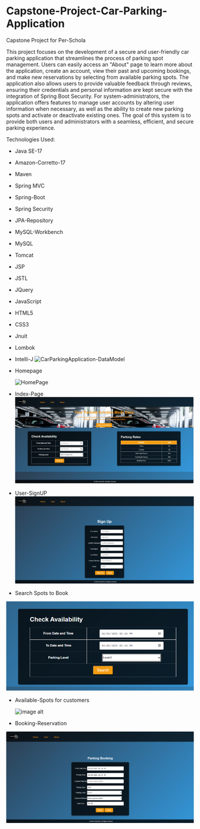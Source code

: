 # Capstone-Project-Car-Parking-Application
Capstone Project for Per-Schola

This project focuses on the development of a secure and user-friendly car parking application that streamlines the process of parking spot management. Users can easily access an "About" page to learn more about the application, create an account, view their past and upcoming bookings, and make new reservations by selecting from available parking spots. The application also allows users to provide valuable feedback through reviews, ensuring their credentials and personal information are kept secure with the integration of Spring Boot Security. For system-administrators, the application offers features to manage user accounts by altering user information when necessary, as well as the ability to create new parking spots and activate or deactivate existing ones. The goal of this system is to provide both users and administrators with a seamless, efficient, and secure parking experience.

Technologies Used: 
* Java SE-17
* Amazon-Corretto-17
* Maven
* Spring MVC
* Spring-Boot
* Spring Security
* JPA-Repository
* MySQL-Workbench
* MySQL
* Tomcat
* JSP
* JSTL
* JQuery
* JavaScript
* HTML5
* CSS3
* Jnuit
* Lombok
* Intelli-J
![CarParkingApplication-DataModel](https://github.com/user-attachments/assets/e2776f35-dc18-4c1b-a378-40cc937cf10a)

* Homepage
  
  ![HomePage](https://github.com/user-attachments/assets/598f9682-f09a-4066-b4ac-7f40e3be0458)

* Index-Page
![image alt](https://github.com/hnmnjrkr01/Capstone-Project-Parking-Mangement/blob/916feb6f3471f203f4fad441f140d312fbc1f10a/indexPage.png)

* User-SignUP
![image alt](https://github.com/hnmnjrkr01/Capstone-Project-Parking-Mangement/blob/922abfaacb08956a0577540ed812e52e2bba3034/UserSignUp.png)

* Search Spots to Book

![image alt](https://github.com/hnmnjrkr01/Capstone-Project-Parking-Mangement/blob/922abfaacb08956a0577540ed812e52e2bba3034/avaiableSlotsforUserSearch.png)

* Available-Spots for customers

  ![image alt]()

*  Booking-Reservation

  ![image alt](https://github.com/hnmnjrkr01/Capstone-Project-Parking-Mangement/blob/922abfaacb08956a0577540ed812e52e2bba3034/bookingReservation.png)



